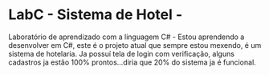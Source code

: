 # LabC - Sistema de Hotel -
Laboratório de aprendizado com a linguagem C# - 
Estou aprendendo a desenvolver em C#, este é o projeto atual que sempre estou mexendo, é um sistema de hotelaria.
Ja possuí tela de login com verificação, alguns cadastros ja estão 100% prontos...diria que 20% do sistema ja é funcional.
